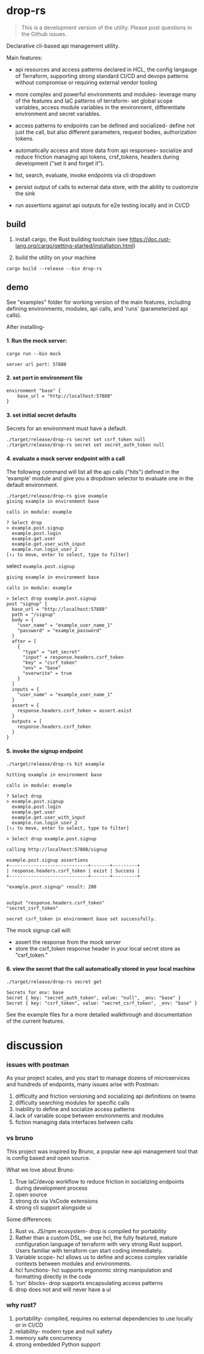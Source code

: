 # drop-rs

> This is a development version of the utility. Please post questions in the Github issues.

Declarative cli-based api management utility. 

Main features:

- api resources and access patterns declared in HCL, the config langauge of Terraform, supporting strong standard CI/CD and devops patterns without compromise or requiring external vendor tooling 

- more complex and powerful environments and modules- leverage many of the features and IaC patterns of terraform- set global scope variables, access module variables in the environment, differentiate environment and secret variables.

- access patterns to endpoints can be defined and socialized- define not just the call, but also different parameters, request bodies, authorization tokens. 

- automatically access and store data from api responses- socialize and reduce friction managing api tokens, crsf_tokens, headers during development ("set it and forget it").

- list, search, evaluate, invoke endpoints via cli dropdown

- persist output of calls to external data store, with the ability to customzie the sink 

- run assertions against api outputs for e2e testing locally and in CI/CD 

## build

1. install cargo, the Rust building toolchain (see https://doc.rust-lang.org/cargo/getting-started/installation.html)

2. build the utility on your machine

```
cargo build --release --bin drop-rs
```

## demo

See "examples" folder for working version of the main features, including defining environments, modules, api calls, and 'runs' (parameterized api calls).

After installing-

#### 1. Run the mock server:

```
cargo run --bin mock 

server url port: 57888
```

#### 2. set port in environment file

```hcl
environment "base" {
    base_url = "http://localhost:57888"
}
```

#### 3. set initial secret defaults

Secrets for an environment must have a default. 

```
./target/release/drop-rs secret set csrf_token null
./target/release/drop-rs secret set secret_auth_token null
```

#### 4. evaluate a mock server endpoint with a call

The following command will list all the api calls ("hits") defined in the 'example' module and give you a dropdown selector to evaluate one in the default environment.

```
./target/release/drop-rs give example      
giving example in environment base

calls in module: example

? Select drop  
> example.post.signup
  example.post.login
  example.get.user
  example.get.user_with_input
  example.run.login_user_2
[↑↓ to move, enter to select, type to filter]
```

select `example.post.signup`

```
giving example in environment base

calls in module: example

> Select drop example.post.signup
post "signup" {
  base_url = "http://localhost:57888"
  path = "/signup"
  body = {
    "user_name" = "example_user_name_1"
    "password" = "example_password"
  }
  after = [
    {
      "type" = "set_secret"
      "input" = response.headers.csrf_token
      "key" = "csrf_token"
      "env" = "base"
      "overwrite" = true
    }
  ]
  inputs = {
    "user_name" = "example_user_name_1"
  }
  assert = {
    response.headers.csrf_token = assert.exist
  }
  outputs = [
    response.headers.csrf_token
  ]
}
```

#### 5. invoke the signup endpoint

```
./target/release/drop-rs hit example

hitting example in environment base

calls in module: example

? Select drop  
> example.post.signup
  example.post.login
  example.get.user
  example.get.user_with_input
  example.run.login_user_2
[↑↓ to move, enter to select, type to filter]
```

```
> Select drop example.post.signup

calling http://localhost:57888/signup

example.post.signup assertions
+-----------------------------+-------+---------+
| response.headers.csrf_token | exist | Success |
+-----------------------------+-------+---------+

"example.post.signup" result: 200


output "response.headers.csrf_token" 
"secret_csrf_token"

secret csrf_token in environment base set successfully.
```

The mock signup call will:
- assert the response from the mock server 
- store the csrf_token response header in your local secret store as "csrf_token."

#### 6. view the secret that the call automatically stored in your local machine 

```
./target/release/drop-rs secret get  

Secrets for env: base
Secret { key: "secret_auth_token", value: "null", _env: "base" }
Secret { key: "csrf_token", value: "secret_csrf_token", _env: "base" }
```

See the example files for a more detailed walkthrough and documentation of the current features.

# discussion

### issues with postman

As your project scales, and you start to manage dozens of microservices and hundreds of endpoints, many issues arise with Postman:

1. difficulty and friction versioning and socializing api definitions on teams 
2. difficulty searching modules for specific calls
3. inability to define and socialize access patterns
4. lack of variable scope between environments and modules
5. fiction managing data interfaces between calls

### vs bruno

This project was inspired by Bruno, a popular new api management tool that is config based and open source.

What we love about Bruno:

1. True IaC/devop workflow to reduce friction in socializing endpoints during development process  
2. open source
3. strong dx via VsCode extensions
4. strong cli support alongside ui 

Some differences:

1. Rust vs. JS/npm ecosystem- drop is compiled for portability
2. Rather than a custom DSL, we use hcl, the fully featured, mature configuration language of terraform with very strong Rust support. Users familiar with terraform can start coding immediately. 
3. Variable scope- hcl allows us to define and access complex variable contexts between modules and environments. 
4. hcl functions- hcl supports ergonomic string manipulation and formatting directly in the code
5. 'run' blocks- drop supports encapsulating access patterns
6. drop does not and will never have a ui 

### why rust?

1. portability- compiled, requires no external dependencies to use locally or in CI/CD 
2. reliability- modern type and null safety  
3. memory safe concurrency
4. strong embedded Python support
